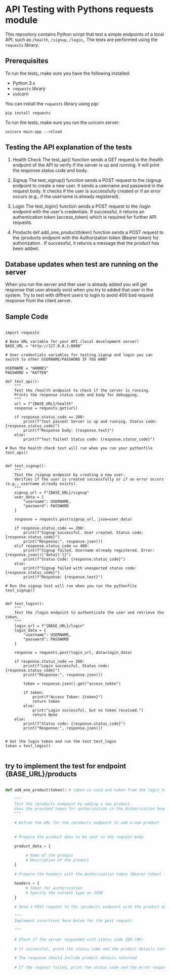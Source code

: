 # API Testing with Pythons requests module 

This repository contains Python script that test a simple endpoints of a local API, such as `/health`, `/signup`, `/login`,. The tests are performed using the `requests` library.

## Prerequisites

To run the tests, make sure you have the following installed:

- Python 3.x
- `requests` library
- uvicorn

You can install the `requests` library using pip:

```shell
pip install requests

```
To run the tests, make sure you run the uvicorn server:

```shell
uvicorn main:app --reload
```



## Testing the API explanation of the tests 

1. Health Check
The test_api() function sends a GET request to the /health endpoint of the API to verify if the server is up and running. It will print the response status code and body.

2. Signup
The test_signup() function sends a POST request to the /signup endpoint to create a new user. It sends a username and password in the request body. It checks if the user is successfully created or if an error occurs (e.g., if the username is already registered).

3. Login
The test_login() function sends a POST request to the /login endpoint with the user's credentials. If successful, it returns an authentication token (access_token) which is required for further API requests.

4. Products 
def add_one_product(token) function sends a POST request to the /products endpoint with the Authorization token (Bearer token) for authorization . If successful, it returns a message that the product has been added.

## Database updates when test are running on the server 

When you run the server and ther user is already added you will get response that user already exist when you try to added that user in the system. Try to test with diffrent users to login to avoid 400 bad request response from the client server. 

## Sample Code 

```Py

import requests

# Base URL variable for your API (local development server) 
BASE_URL = "http://127.0.0.1:8000"

# User credentials variables for testing signup and login you can switch to other USERNAME/PASSWORD IF YOU WANT 

USERNAME = "HANNES"
PASSWORD = "KATTEN"

def test_api():
    """
    Test the /health endpoint to check if the server is running.
    Prints the response status code and body for debugging.
    """
    url = f"{BASE_URL}/health"
    response = requests.get(url)
    
    if response.status_code == 200:
        print(f"Test passed! Server is up and running. Status code: {response.status_code}")
        print(f"Response body: {response.text}")
    else:
        print(f"Test failed! Status code: {response.status_code}")

# Run the health check test will run when you run your pythonfile 
test_api()


def test_signup():
    """
    Test the /signup endpoint by creating a new user.
    Verifies if the user is created successfully or if an error occurs (e.g., username already exists).
    """
    signup_url = f"{BASE_URL}/signup"
    user_data = {
        "username": USERNAME,
        "password": PASSWORD
    }
    
    response = requests.post(signup_url, json=user_data)
    
    if response.status_code == 200:
        print(f"Signup successful. User created. Status code: {response.status_code}")
        print("Response:", response.json())
    elif response.status_code == 400:
        print(f"Signup failed. Username already registered. Error: {response.json()['detail']}")
        print(f"Status Code: {response.status_code}")
    else:
        print(f"Signup failed with unexpected status code: {response.status_code}")
        print(f"Response: {response.text}")

# Run the signup test will run when you run the pythonfile 
test_signup()


def test_login():
    """
    Test the /login endpoint to authenticate the user and retrieve the token.
    """
    login_url = f"{BASE_URL}/login"
    login_data = {
        "username": USERNAME,
        "password": PASSWORD
    }
    
    response = requests.post(login_url, data=login_data)
    
    if response.status_code == 200:
        print(f"Login successful. Status code: {response.status_code}")
        print("Response:", response.json())
        
        token = response.json().get("access_token")
        
        if token:
            print(f"Access Token: {token}")
            return token
        else:
            print("Login successful, but no token received.")
            return None
    else:
        print(f"Status code: {response.status_code}")
        print("Response:", response.json())
        

# Get the login token and run the test test_login
token = test_login()


```

## try to implement the test for endpoint {BASE_URL}/products 

```py

def add_one_product(token): # token is used and taken from the login_test above 

    """
    Test the /products endpoint by adding a new product.
    Uses the provided token for authorization in the Authorization header.
    """
    
    # Define the URL for the /products endpoint to add a new product
   
    
    # Prepare the product data to be sent in the request body

    product_data = {

         # Name of the product
         # Description of the product
    }
    
    # Prepare the headers with the Authorization token (Bearer token) for authorization

    headers = {
         # Token for authorization
         # Specify the content type as JSON
    }
    
    # Send a POST request to the /products endpoint with the product data and headers

    """
    Implement assertions here below for the post request 

    """
   
    # Check if the server responded with status code 200 (OK)
  
    # If successful, print the status code and the product details returned by the server

    # The response should include product details returned
    
    # If the request failed, print the status code and the error response from the server
        

```
